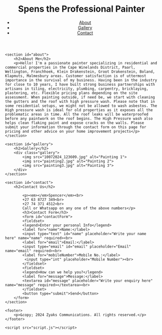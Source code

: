 
<!DOCTYPE html>
<html lang="en">
<head>
    <meta charset="UTF-8">
    <meta name="viewport" content="width=device-width, initial-scale=1.0">
    <title>Spens the Professional Painter</title>
    <link rel="stylesheet" href="styles.css">
</head>
<body>
    <header>
        <h1>Spens the Professional Painter</h1>
        <nav>
            <ul>
                <li><a href="#about">About</a></li>
                <li><a href="#gallery">Gallery</a></li>
                <li><a href="#contact">Contact</a></li>
            </ul>
        </nav>
    </header>

    <section id="about">
        <h2>About Me</h2>
        <p>Hello! I'm a passionate painter specializing in residential and commercial properties in the Cape Winelands District, Paarl, Wellington, Franchhoek, Klein Drakenstein, Groot Drakenstein, Boland, Klapmuts, Malmesbury areas. Customer satisfaction is of uttermost importance in the survival of my business. Having been in the industry for close to 10 years, I have built strong business partnerships with artisans in tiling, electricity, plumbing, carpentry, bricklaying, plastering, etc. Flexible pricing plans depending on the site assessment. When painting outside, if need be, we start with cleaning the gutters and the roof with high pressure wash. Please note that in some residential setups, we might not be allowed to wash asbestos. The High pressure wash is ideal for old properties as it exposes all the problematic areas in time. All the roof leaks will be waterproofed before any paintwork on the roof begins. The High Pressure wash also helps clean flaking paint and expose cracks on the walls. Please submit your information through the contact form on this page for pricing and other advice on your home improvement projects</p>
    </section>

    <section id="gallery">
        <h2>Gallery</h2>
        <div class="gallery">
            <img src="10072024_123609.jpg" alt="Painting 1">
            <img src="painting2.jpg" alt="Painting 2">
            <img src="painting3.jpg" alt="Painting 3">
        </div>
    </section>

    <section id="contact">
        <h2>Contact Us</h2>
        
            <p><em></em>Spencer</em><br>
            +27 63 8727 349<br>
            +27 74 371 4512<br>
            Call or Whatsapp on any one of the above numbers</p>
            <h3>Contact Form</h3>
            <form id="contactForm">
            <fieldset>
            <legend>Enter your personal Info</legend>
            <label for="name">Name:</label>
            <input type="text" id="name" placeholder="Write your name here" name="name" required><br>
            <label for="email">Email:</label>
            <input type="email" id="email" placeholder="Email" name="email" required><br>
            <label for="mobileNumber">Mobile No.:</label>
             <input type="int" placeholder="Mobile Number"><br>
            </fieldset>
            <fieldset>
            <legend>How can we help you?</legend>
            <label for="message">Message:</label>
            <textarea id="message" placeholder="Write your enquiry here" name="message" required></textarea><br>
            </fieldset>
            <button type="submit">Send</button>
        </form>
    </section>

    <footer>
        <p>&copy; 2024 Zyaks Communications. All rights reserved.</p>
    </footer>

    <script src="script.js"></script>
</body>
</html>
    